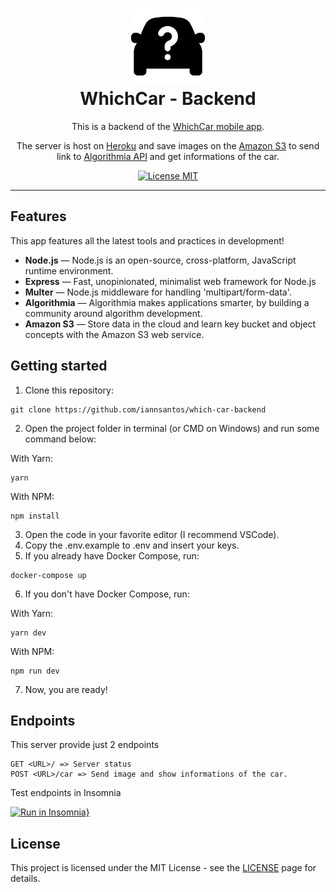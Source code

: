 <h1 align="center">
  <img src="assets/car.png" alt="car question" width="120">
<br>
WhichCar - Backend
</h1>

<p align="center">This is a backend of the <a target="_blank" href="https://github.com/iannsantos/which-car-mobile">WhichCar mobile app</a>.</p>
<p align="center">The server is host on <a target="_blank" href="https://heroku.com">Heroku</a> and save images on the <a target="_blank" href="https://aws.amazon.com/pt/s3/">Amazon S3</a> to send link to <a href="rithmia.com/algorithms/LgoBE/CarMakeandModelRecognition" target="_blank">Algorithmia API</a> and get informations of the car.</p>

<p align="center">
  <a href="https://opensource.org/licenses/MIT">
    <img src="https://img.shields.io/badge/License-MIT-blue.svg" alt="License MIT">
  </a>
</p>

<hr />

## Features
This app features all the latest tools and practices in development!

- **Node.js** — Node.js is an open-source, cross-platform, JavaScript runtime environment.
- **Express** — Fast, unopinionated, minimalist web framework for Node.js
- **Multer** — Node.js middleware for handling 'multipart/form-data'.
- **Algorithmia** — Algorithmia makes applications smarter, by building a community around algorithm development.
- **Amazon S3** — Store data in the cloud and learn key bucket and object concepts with the Amazon S3 web service.

## Getting started
1. Clone this repository:
```
git clone https://github.com/iannsantos/which-car-backend
```
2. Open the project folder in terminal (or CMD on Windows) and run some command below:

  With Yarn:
  ```
  yarn
  ```
  With NPM:
  ```
  npm install
  ```
3. Open the code in your favorite editor (I recommend VSCode).
4. Copy the .env.example to .env and insert your keys.
5. If you already have Docker Compose, run:
```
docker-compose up
```
6. If you don't have Docker Compose, run:

  With Yarn:
  ```
  yarn dev
  ```
  With NPM:
  ```
  npm run dev
  ```
7. Now, you are ready!

## Endpoints
This server provide just 2 endpoints
```
GET <URL>/ => Server status
POST <URL>/car => Send image and show informations of the car.
```
Test endpoints in Insomnia

[![Run in Insomnia}](https://insomnia.rest/images/run.svg)](https://insomnia.rest/run/?label=WhichCar&uri=https%3A%2F%2Fraw.githubusercontent.com%2Fiannsantos%2Fwhich-car-backend%2Fmaster%2Finsomnia_button.json)

## License

This project is licensed under the MIT License - see the [LICENSE](https://opensource.org/licenses/MIT) page for details.
